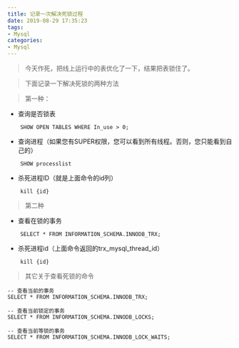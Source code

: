 ```yaml
---
title: 记录一次解决死锁过程
date: 2019-08-29 17:35:23
tags:
- Mysql
categories:
- Mysql
---
```


> 今天作死，把线上运行中的表优化了一下，结果把表锁住了。

> 下面记录一下解决死锁的两种方法

> 第一种：
- 查询是否锁表

```
    SHOW OPEN TABLES WHERE In_use > 0;    
```
- 查询进程（如果您有SUPER权限，您可以看到所有线程。否则，您只能看到自己的）

```
    SHOW processlist
```

- 杀死进程ID（就是上面命令的id列）

```
    kill {id}
```

> 第二种

- 查看在锁的事务

```
    SELECT * FROM INFORMATION_SCHEMA.INNODB_TRX;
```

- 杀死进程id（上面命令返回的trx_mysql_thread_id）

```
    kill {id}
```

> 其它关于查看死锁的命令

```
-- 查看当前的事务
SELECT * FROM INFORMATION_SCHEMA.INNODB_TRX;

-- 查看当前锁定的事务
SELECT * FROM INFORMATION_SCHEMA.INNODB_LOCKS;

-- 查看当前等锁的事务
SELECT * FROM INFORMATION_SCHEMA.INNODB_LOCK_WAITS; 
```